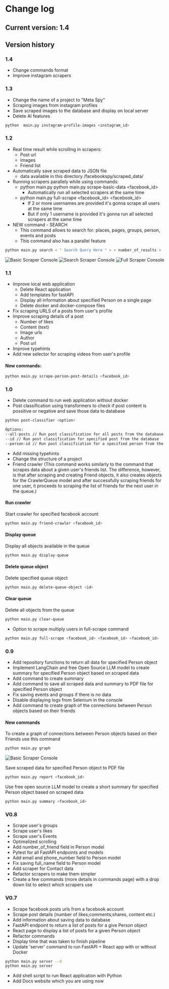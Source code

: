 # Change log


## Current version: 1.4

## Version history

### 1.4 
- Change commands format 
- Improve instagram scrapers 

### 1.3 
- Change the name of a project to "Meta Spy"
- Scraping images from instagram profiles
- Save scraped images to the database and display on local server 
- Delete AI features 

```bash
python  main.py instagram-profile-images <instagram_id>
``` 


### 1.2 
- Real time result while scrolling in scrapers:
    - Post url
    - Images 
    - Friend list 
- Automatically save scraped data to JSON file 
    - data available in this directory /facebookspy/scraped_data/
- Running scrapers parallely while using commands:
    - python main.py python main.py scrape-basic-data <facebook_id>
        - Automatically run all selected scrapers at the same time 
    - python main.py full-scrape <facebook_id> <facebook_id>
        - If 2 or more usernames are provided it's gonna scrape all users at the same time 
        - But if only 1 username is provided it's gonna run all selected scrapers at the same time 
- NEW command - SEARCH
    - This command allows to search for: places, pages, groups, person, events and posts
    - This command also has a parallel feature
```bash
python main.py search < " Search Query Here " > < number_of_results >
```
![Basic Scraper Console](https://github.com/DEENUU1/facebook-spy/blob/main/assets/v1_2/basic.gif?raw=true)
![Search  Scraper Console](https://github.com/DEENUU1/facebook-spy/blob/main/assets/v1_2/search.gif?raw=true)
![Full Scraper Console](https://github.com/DEENUU1/facebook-spy/blob/main/assets/v1_2/full.gif?raw=true)


### 1.1
- Improve local web application 
    - Delete React application
    - Add templates for fastAPI 
    - Display all information about specified Person on a single page
    - Delete docker and docker-compose files 
- Fix scraping URLS of a posts from user's profile 
- Improve scraping details of a post 
    - Number of likes
    - Content (text)
    - Image urls
    - Author
    - Post url 
- Improve typehints
- Add new selector for scraping videos from user's profile

#### New commands:
```bash
python main.py scrape-person-post-details <facebook_id>
```


### 1.0
- Delete command to run web application without docker 
- Post classification using transformers to check if post content is possitive or negative and save those data to database

```bash
python post-classifier <option>

Options:
--all-posts // Run post classification for all posts from the database
--id // Run post classification for specified post from the database
--person-id // Run post classification for a specified person from the database
```

- Add missing typehints 
- Change the structure of a project 
- Friend crawler (This command works similarly to the command that scrapes data about a given user's friends list. The difference, however, is that after scraping and creating Friend objects, it also creates objects for the CrawlerQueue model and after successfully scraping friends for one user, it proceeds to scraping the list of friends for the next user in the queue.)

#### Run crawler
Start crawler for specified facebook account 
```bash
python main.py friend-crawler <facebook_id>
```

#### Display queue
Display all objects available in the queue
```bash
python main.py display-queue
```

#### Delete queue object
Delete specified queue object 
```bash
python main.py delete-queue-object <id>
```

#### Clear queue
Delete all objects from the queue 
```bash
python main.py clear-queue
```

- Option to scrape multiply users in full-scrape command 

```bash
python main.py full-scrape <facebook_id> <facebook_id> <facebook_id>


```

### 0.9
- Add repository functions to return all data for specified Person object
- Implement LangChain and free Open Source LLM model to create summary for specified Person object based on scraped data
- Add command to create summary
- Add command to save all scraped data and summary to PDF file for specified Person object
- Fix saving events and groups if there is no data
- Disable displaying logs from Selenium in the console 
- Add command to create graph of the connections between Person objects based on their friends 

#### New commands

To create a graph of connections between Person objects based on their Friends use this command
```bash
python main.py graph 
```
![Basic Scraper Console](https://github.com/DEENUU1/facebook-spy/blob/main/assets/graph.png?raw=true)


Save scraped data for specified Person object to PDF file 
```bash
python main.py report <facebook_id> 
```

Use free open source LLM model to create a short summary for specified Person object based on scraped data 
```bash
python main.py summary <facebook_id>
```


### V0.8
- Scrape user's groups
- Scrape user's likes
- Scrape user's Events
- Optimalized scrolling 
- Add number_of_friend field in Person model
- Pytest for all FastAPI endpoints and models 
- Add email and phone_number field to Person model 
- Fix saving full_name field to Person model
- Add scraper for Contact data
- Refactor scrapers to make them simpler
- Create a few commands (more details in commands page) with a drop down list to select which scrapers use

### V0.7
- Scrape facebook posts urls from a facebook account
- Scrape post details (number of likes;comments;shares, content etc.)
- Add information about saving data to database
- FastAPI endpoint to return a list of posts for a give Person object
- React page to display a list of posts for a given Person object
- Refactor commands 
- Display time that was taken to finish pipeline
- Update 'server' command to run FastAPI + React app with or without Docker
```bash
python main.py server --d 
python main.py server 
```
- Add shell script to run React application with Python
- Add Docs website which you are using now 
